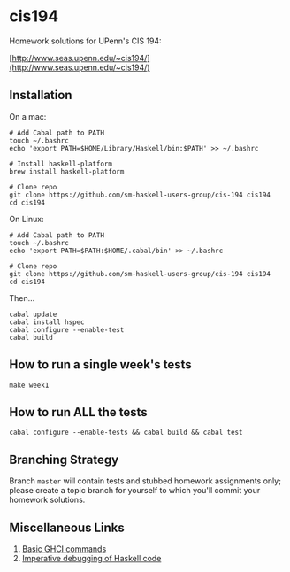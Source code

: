 # cis194

Homework solutions for UPenn's CIS 194:

[http://www.seas.upenn.edu/~cis194/](http://www.seas.upenn.edu/~cis194/)

## Installation

On a mac:

    # Add Cabal path to PATH
    touch ~/.bashrc
    echo 'export PATH=$HOME/Library/Haskell/bin:$PATH' >> ~/.bashrc

    # Install haskell-platform
    brew install haskell-platform

    # Clone repo
    git clone https://github.com/sm-haskell-users-group/cis-194 cis194
    cd cis194

On Linux:

    # Add Cabal path to PATH
    touch ~/.bashrc
    echo 'export PATH=$PATH:$HOME/.cabal/bin' >> ~/.bashrc

    # Clone repo
    git clone https://github.com/sm-haskell-users-group/cis-194 cis194
    cd cis194

Then...

    cabal update
    cabal install hspec
    cabal configure --enable-test
    cabal build

## How to run a single week's tests

```
make week1
```

## How to run ALL the tests

```
cabal configure --enable-tests && cabal build && cabal test
```

## Branching Strategy

Branch `master` will contain tests and stubbed homework assignments only; please create a topic branch for yourself to which you'll commit your homework solutions.

## Miscellaneous Links

1. [Basic GHCI commands](https://gist.github.com/laser/789b4416a0aa55bafd72)
1. [Imperative debugging of Haskell code](https://gist.github.com/laser/3a37ffbfd73ec21ba399)
